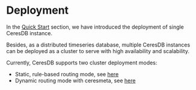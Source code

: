 # Deployment

In the [Quick Start](../quick_start.md) section, we have introduced the deployment of single CeresDB instance.

Besides, as a distributed timeseries database, multiple CeresDB instances can be deployed as a cluster to serve with high availability and scalability.

Currently, CeresDB supports two cluster deployment modes:

- Static, rule-based routing mode, see [here](static_routing.md)
- Dynamic routing mode with ceresmeta, see [here](dynamic_routing.md)
